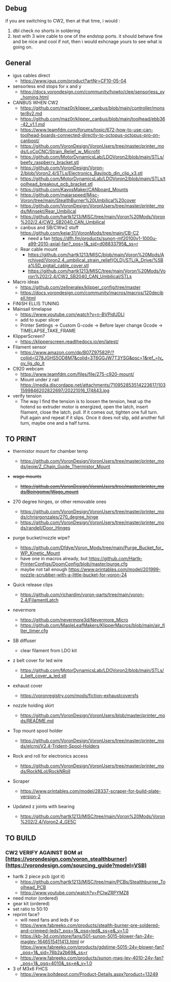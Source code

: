 ## Debug

if you are switching to CW2,  then at that time, i would :
1) dbl check no shorts in soldering
2) test with 3 wire cable to one of the endstop ports. it should behave fine and be nice and cool
if not, then i would exhcnage yours to see what is going on.

## General
- igus cables direct
    - https://www.igus.com/product?artNr=CF10-05-04
- sensorless end stops for x and y
    - https://docs.vorondesign.com/community/howto/clee/sensorless_xy_homing.html
- CANBUS WHEN CW2
    - https://github.com/maz0r/klipper_canbus/blob/main/controller/monster8v2.md
    - https://github.com/maz0r/klipper_canbus/blob/main/toolhead/ebb36-42_v1.1.md
    - https://www.teamfdm.com/forums/topic/672-how-to-use-can-toolhead-boards-connected-directly-to-octopus-octopus-pro-on-canboot/
    - https://github.com/VoronDesign/VoronUsers/tree/master/printer_mods/LoCoCNC/Strain_Relief_w_Microfit
    - https://github.com/MotorDynamicsLab/LDOVoron2/blob/main/STLs/beefy_raspberry_bracket.stl
    - https://github.com/VoronDesign/Voron-2/blob/Voron2.4/STLs/Electronics_Bay/pcb_din_clip_x3.stl
    - https://github.com/MotorDynamicsLab/LDOVoron2/blob/main/STLs/toolhead_breakout_pcb_bracket.stl
    - https://github.com/KayosMaker/CANboard_Mounts
    - https://github.com/majarspeed/Misc-Voron/tree/main/StealthBurner%20Umbilical%20cover
    - https://github.com/VoronDesign/VoronUsers/tree/master/printer_mods/Minsekt/Rear_Umbilical
    - https://github.com/hartk1213/MISC/tree/main/Voron%20Mods/Voron%202/2.4/CW2_SB2040_CAN_Umbilical
    - canbus and SB/CWw2 stuff https://github.com/kejar31/VoronMods/tree/main/CB-C2
        - need a fan https://dfh.fm/products/sunon-mf20100v1-1000u-a99-2010-axial-fan?_pos=1&_sid=d08833795&_ss=r
    - Rear cable mount
        - https://github.com/hartk1213/MISC/blob/main/Voron%20Mods/Archived/Voron2.4_umbilical_strain_relief(OLD)/STL/A_Drive/%5Ba%5D_pigtail_cable_cover.stl
        - https://github.com/hartk1213/MISC/tree/main/Voron%20Mods/Voron%202/2.4/CW2_SB2040_CAN_Umbilical/STLs
- Macro ideas
    - https://github.com/zellneralex/klipper_config/tree/master
    - https://docs.vorondesign.com/community/macros/macros/120decibell.html
- FINISH ELLIS TUNING
- Mainsail timelapse
    - https://www.youtube.com/watch?v=n-BVPidUDLI 
    - add to super slicer
    - Printer Settings -> Custom G-code -> Before layer change Gcode -> TIMELAPSE_TAKE_FRAME
- KlipperScreen?
    - https://klipperscreen.readthedocs.io/en/latest/
- Filament sensor
    - https://www.amazon.com/dp/B07Z97582P/?coliid=I278JGHS5OD8M7&colid=3T6GGJW7T3YSG&psc=1&ref_=lv_ov_lig_dp_it
- C920 webcam
  - https://www.teamfdm.com/files/file/275-c920-mount/
  - Mount under z rail https://media.discordapp.net/attachments/710952853514223617/1031599846202822697/20221016_174843.jpg
- verify tension
    - The way I find the tension is to loosen the tension, heat up the hotend so extruder motor is energized, open the latch, insert filament, close the latch, pull. If it comes out, tighten one full turn. Pull again and repeat if it slips. Once it does not slip, add another full turn, maybe one and a half turns.


## TO PRINT
- thermistor mount for chamber temp
    - https://github.com/VoronDesign/VoronUsers/tree/master/printer_mods/jeoje/Z_Chain_Guide_Thermistor_Mount
- ~~wago mounts~~
    - ~~https://github.com/VoronDesign/VoronUsers/tree/master/printer_mods/Boingomw/Wago_mount~~
- 270 degree hinges, or other removable ones
    - https://github.com/VoronDesign/VoronUsers/tree/master/printer_mods/chrisrgonzales/270_degree_hinge
    - https://github.com/VoronDesign/VoronUsers/tree/master/printer_mods/randell/Door_Hinges
- purge bucket/nozzle wipe? 
   - https://github.com/Dfdye/Voron_Mods/tree/main/Purge_Bucket_for_WP_Kinetic_Mount
   - have one in macros already, but https://github.com/Hartk-PrinterConfigs/DoomConfig/blob/master/purge.cfg
   - maybe not tall enough https://www.printables.com/model/201999-nozzle-scrubber-with-a-little-bucket-for-voron-24
- Quick release clips
  - https://github.com/richardjm/voron-parts/tree/main/voron-2.4/FilamentLatch
- nevermore
  - https://github.com/nevermore3d/Nevermore_Micro 
  - https://github.com/MapleLeafMakers/KlipperMacros/blob/main/air_filter_timer.cfg
- SB diffuser
  - clear filament from LDO kit
- z belt cover for led wire
  - https://github.com/MotorDynamicsLab/LDOVoron2/blob/main/STLs/z_belt_cover_a_led.stl
- exhaust cover
  - https://voronregistry.com/mods/fiction-exhaustcoversfs
- nozzle holding skirt
  - https://github.com/VoronDesign/VoronUsers/blob/master/printer_mods/README.md
- Top mount spool holder
  - https://github.com/VoronDesign/VoronUsers/tree/master/printer_mods/elcrni/V2.4-Trident-Spool-Holders
- Rock and roll for electronics access
  - https://github.com/VoronDesign/VoronUsers/tree/master/printer_mods/RockNLol/RockNRoll

- Scraper
  - https://www.printables.com/model/28337-scraper-for-build-plate-version-2
- Updated z joints with bearing
  - https://github.com/hartk1213/MISC/tree/main/Voron%20Mods/Voron%202/2.4/Voron2.4_GE5C



## TO BUILD
### CW2 VERIFY AGAINST BOM at [https://vorondesign.com/voron_stealthburner](https://vorondesign.com/sourcing_guide?model=VSB)
- hartk 2 piece pcb (got it)
    - https://github.com/hartk1213/MISC/tree/main/PCBs/Stealthburner_Toolhead_PCB
    - https://www.youtube.com/watch?v=PCIwZRPYMZ8
- need motor (ordered)
- gear kit (ordered)
- set ratio to 50:10
- reprint face?
    - will need fans and leds if so
    - https://www.fabreeko.com/products/stealth-burner-pre-soldered-and-crimped-leds?_pos=1&_psq=led&_ss=e&_v=1.0
    - https://kb-3d.com/store/fans/501-sunon-5015-blower-fan-24v-maglev-1646515411413.html or https://www.fabreeko.com/products/gdstime-5015-24v-blower-fan?_pos=1&_sid=76b2a2b69&_ss=r
    - https://www.fabreeko.com/products/sunon-mag-lev-4010-24v-fan?_pos=1&_psq=4010&_ss=e&_v=1.0
- 3 of M3x6 FHCS 
    - https://www.boltdepot.com/Product-Details.aspx?product=13249
